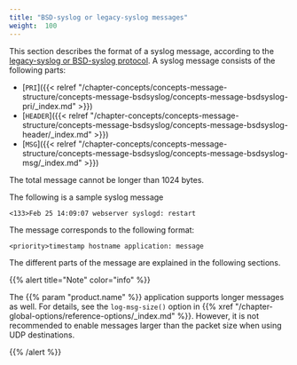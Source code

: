 ```yaml
---
title: "BSD-syslog or legacy-syslog messages"
weight:  100
---
```

<!-- DISCLAIMER: This file is based on the syslog-ng Open Source Edition documentation https://github.com/balabit/syslog-ng-ose-guides/commit/2f4a52ee61d1ea9ad27cb4f3168b95408fddfdf2 and is used under the terms of The syslog-ng Open Source Edition Documentation License. The file has been modified by Axoflow. -->

This section describes the format of a syslog message, according to the [legacy-syslog or BSD-syslog protocol](https://datatracker.ietf.org/doc/rfc3164/). A syslog message consists of the following parts:

- [`PRI`]({{< relref "/chapter-concepts/concepts-message-structure/concepts-message-bsdsyslog/concepts-message-bsdsyslog-pri/_index.md" >}})
- [`HEADER`]({{< relref "/chapter-concepts/concepts-message-structure/concepts-message-bsdsyslog/concepts-message-bsdsyslog-header/_index.md" >}})
- [`MSG`]({{< relref "/chapter-concepts/concepts-message-structure/concepts-message-bsdsyslog/concepts-message-bsdsyslog-msg/_index.md" >}})

The total message cannot be longer than 1024 bytes.

The following is a sample syslog message

```shell
<133>Feb 25 14:09:07 webserver syslogd: restart
```

The message corresponds to the following format:

```shell
<priority>timestamp hostname application: message
```

The different parts of the message are explained in the following sections.

{{% alert title="Note" color="info" %}}

The {{% param "product.name" %}} application supports longer messages as well. For details, see the `log-msg-size()` option in {{% xref "/chapter-global-options/reference-options/_index.md" %}}. However, it is not recommended to enable messages larger than the packet size when using UDP destinations.

{{% /alert %}}
